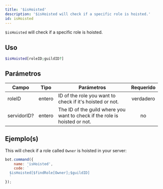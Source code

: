 ```yaml
---
title: '$isHoisted'
description: '$isHoisted will check if a specific role is hoisted.'
id: isHoisted
---
```


`$isHoisted` will check if a specific role is hoisted.

## Uso

```php
$isHoisted[roleID;guildID?]
```

## Parámetros

| Campo       | Tipo   | Parámetros                                                                 | Requerido |
| ----------- | ------ | -------------------------------------------------------------------------- |:---------:|
| roleID      | entero | ID of the role you want to check if it's hoisted or not.                   | verdadero |
| servidorID? | entero | The ID of the guild where you want to check if the role is hoisted or not. |    no     |

## Ejemplo(s)

This will check if a role called `Owner` is hoisted in your server:

```javascript
bot.command({
    name: 'isHoisted',
    code: `
  $isHoisted[$findRole[Owner];$guildID]
  `
});
```
